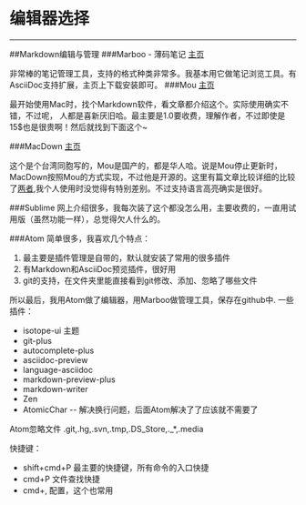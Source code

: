 # 编辑器选择

---
##Markdown编辑与管理
###Marboo - 薄码笔记
[主页](http://marboo.biz/zh_CN/)

非常棒的笔记管理工具，支持的格式种类非常多。我基本用它做笔记浏览工具。有AsciiDoc支持扩展，主页上下载安装即可。
###Mou
[主页](http://25.io/mou/)

最开始使用Mac时，找个Markdown软件，看文章都介绍这个。实际使用确实不错，不过呢，
人都是喜新厌旧哈。最主要是1.0要收费，理解作者，不过即使是15$也是很贵啊！然后就找到下面这个~

###MacDown
[主页](http://macdown.uranusjr.com/)

这个是个台湾同胞写的，Mou是国产的，都是华人哈。说是Mou停止更新时，MacDown按照Mou的方式实现，不过他是开源的。这里有篇文章比较详细的比较了[两者](http://www.jianshu.com/p/6c157af09e84),我个人使用时没觉得有特别差别。不过支持语言高亮确实是很好。

###Sublime
网上介绍很多，我每次装了这个都没怎么用，主要收费的，一直用试用版（虽然功能一样），总觉得欠人什么的。

###Atom
简单很多，我喜欢几个特点：
1. 最主要是插件管理是自带的，默认就安装了常用的很多插件
2. 有Markdown和AsciiDoc预览插件，很好用
3. git的支持，在文件夹里能直接看到git修改、添加、忽略了哪些文件

所以最后，我用Atom做了编辑器，用Marboo做管理工具，保存在github中.
一些插件：
- isotope-ui  主题
- git-plus
- autocomplete-plus
- asciidoc-preview
- language-asciidoc
- markdown-preview-plus
- markdown-writer
- Zen
- AtomicChar -- 解决换行问题，后面Atom解决了了应该就不需要了

Atom忽略文件
.git,.hg,.svn,.tmp,.DS_Store,._*,.media

快捷键：
- shift+cmd+P 最主要的快捷键，所有命令的入口快捷
- cmd+P 文件查找快捷
- cmd+, 配置，这个也常用
